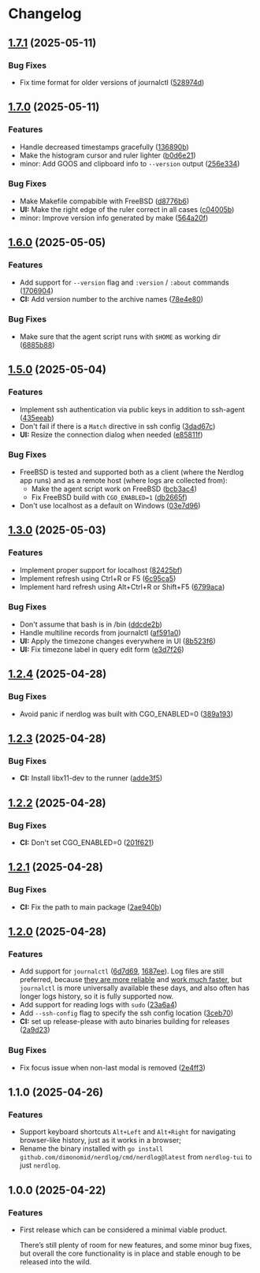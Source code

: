 # Changelog


## [1.7.1](https://github.com/dimonomid/nerdlog/compare/v1.7.0...v1.7.1) (2025-05-11)


### Bug Fixes

* Fix time format for older versions of journalctl ([528974d](https://github.com/dimonomid/nerdlog/commit/528974d988d633d9b0a000c18b9e05f42d6f8caa))

## [1.7.0](https://github.com/dimonomid/nerdlog/compare/v1.6.0...v1.7.0) (2025-05-11)


### Features

* Handle decreased timestamps gracefully ([136890b](https://github.com/dimonomid/nerdlog/commit/136890b0c7572963aec9225c91a2f31911970179))
* Make the histogram cursor and ruler lighter ([b0d6e21](https://github.com/dimonomid/nerdlog/commit/b0d6e212e263377f8ed1d5afb96877d90f9f903d))
* minor: Add GOOS and clipboard info to `--version` output ([256e334](https://github.com/dimonomid/nerdlog/commit/256e3343711a13dcbe0f80dd66719135b7cd7ea9))


### Bug Fixes

* Make Makefile compabible with FreeBSD ([d8776b6](https://github.com/dimonomid/nerdlog/commit/d8776b6238d479a91555f7b887f791e445cc94c1))
* **UI:** Make the right edge of the ruler correct in all cases ([c04005b](https://github.com/dimonomid/nerdlog/commit/c04005b9c70ec7774061e022a346580c0c8312ed))
* minor: Improve version info generated by make ([564a20f](https://github.com/dimonomid/nerdlog/commit/564a20fc45fbc7e6e46ccf5496395bb7ab66e01e))

## [1.6.0](https://github.com/dimonomid/nerdlog/compare/v1.5.0...v1.6.0) (2025-05-05)


### Features

* Add support for `--version` flag and `:version` / `:about` commands ([1706904](https://github.com/dimonomid/nerdlog/commit/1706904aa0733a239f0cd2322e0142b8369b1306))
* **CI:** Add version number to the archive names ([78e4e80](https://github.com/dimonomid/nerdlog/commit/78e4e80359eace22a61f88c24e4d42b9744eefde))


### Bug Fixes

* Make sure that the agent script runs with `$HOME` as working dir ([6885b88](https://github.com/dimonomid/nerdlog/commit/6885b88b34b34a0f1b4bda3ea3275fbfce271ddb))

## [1.5.0](https://github.com/dimonomid/nerdlog/compare/v1.3.0...v1.5.0) (2025-05-04)


### Features

* Implement ssh authentication via public keys in addition to ssh-agent ([435eeab](https://github.com/dimonomid/nerdlog/commit/435eeab28bd48dbb71c3cd86647e11a32e8dce78))
* Don't fail if there is a `Match` directive in ssh config ([3dad67c](https://github.com/dimonomid/nerdlog/commit/3dad67ceb5e6314ca51a3daf051ba52a62da444f))
* **UI:** Resize the connection dialog when needed ([e85811f](https://github.com/dimonomid/nerdlog/commit/e85811f4e03c756a717b874a8f6a43f8dae3cb13))


### Bug Fixes

* FreeBSD is tested and supported both as a client (where the Nerdlog app runs) and as a remote host (where logs are collected from):
    * Make the agent script work on FreeBSD ([bcb3ac4](https://github.com/dimonomid/nerdlog/commit/bcb3ac4206722aa98f80b9e567771c5ba371a878))
    * Fix FreeBSD build with `CGO_ENABLED=1` ([db2665f](https://github.com/dimonomid/nerdlog/commit/db2665fc4ab68a772833cd34a2d016ed0dcaa74d))
* Don't use localhost as a default on Windows ([03e7d96](https://github.com/dimonomid/nerdlog/commit/03e7d96dccef4e685b6c362c38f7d7888b25fc46))


## [1.3.0](https://github.com/dimonomid/nerdlog/compare/v1.2.4...v1.3.0) (2025-05-03)


### Features

* Implement proper support for localhost ([82425bf](https://github.com/dimonomid/nerdlog/commit/82425bfe4b53494e217030d96efe335f6affe5be))
* Implement refresh using Ctrl+R or F5 ([6c95ca5](https://github.com/dimonomid/nerdlog/commit/6c95ca5716212f5a22f946a31a60726f9769608f))
* Implement hard refresh using Alt+Ctrl+R or Shift+F5 ([6799aca](https://github.com/dimonomid/nerdlog/commit/6799aca0844e384e882566938d9cf5f5dc5c98eb))


### Bug Fixes

* Don't assume that bash is in /bin ([ddcde2b](https://github.com/dimonomid/nerdlog/commit/ddcde2bdacc2d9d4140f3490ef463d10a8f0ca0e))
* Handle multiline records from journalctl ([af591a0](https://github.com/dimonomid/nerdlog/commit/af591a089ee66b0f5d8cba411faaea4dd15c56e3))
* **UI:** Apply the timezone changes everywhere in UI ([8b523f6](https://github.com/dimonomid/nerdlog/commit/8b523f6be63c26d736bc4baa956bba5717c8e0fb))
* **UI:** Fix timezone label in query edit form ([e3d7f26](https://github.com/dimonomid/nerdlog/commit/e3d7f26a2e8b40e206bf1cb021f1a6de1a174f4d))

## [1.2.4](https://github.com/dimonomid/nerdlog/compare/v1.2.3...v1.2.4) (2025-04-28)


### Bug Fixes

* Avoid panic if nerdlog was built with CGO_ENABLED=0 ([389a193](https://github.com/dimonomid/nerdlog/commit/389a193836b8e07de71cf7f9bf39fb8441e2871b))

## [1.2.3](https://github.com/dimonomid/nerdlog/compare/v1.2.2...v1.2.3) (2025-04-28)


### Bug Fixes

* **CI:** Install libx11-dev to the runner ([adde3f5](https://github.com/dimonomid/nerdlog/commit/adde3f5a12d79ced4ad5c5b8dcdbdff568086147))

## [1.2.2](https://github.com/dimonomid/nerdlog/compare/v1.2.1...v1.2.2) (2025-04-28)


### Bug Fixes

* **CI:** Don't set CGO_ENABLED=0 ([201f621](https://github.com/dimonomid/nerdlog/commit/201f621f8d7c2472a098051dc4b93a233874f395))

## [1.2.1](https://github.com/dimonomid/nerdlog/compare/v1.2.0...v1.2.1) (2025-04-28)


### Bug Fixes

* **CI:** Fix the path to main package ([2ae940b](https://github.com/dimonomid/nerdlog/commit/2ae940b851bcb56c058c2286bc43b589a684c80d))

## [1.2.0](https://github.com/dimonomid/nerdlog/compare/v1.1.0...v1.2.0) (2025-04-28)


### Features

* Add support for `journalctl` ([6d7d69](https://github.com/dimonomid/nerdlog/commit/6d7d695ced450e1648994e690dd26a503b4fe034), [1687ee](https://github.com/dimonomid/nerdlog/commit/1687ee728387d838c9ec56d40b3b2a3d9acf7901)). Log files are still preferred, because [they are more reliable](https://github.com/dimonomid/nerdlog/issues/7#issuecomment-2820521885) and [work much faster](https://github.com/dimonomid/nerdlog/issues/7#issuecomment-2823303380), but `journalctl` is more universally available these days, and also often has longer logs history, so it is fully supported now.
* Add support for reading logs with `sudo` ([23a6a4](https://github.com/dimonomid/nerdlog/commit/23a6a4e6b48da8658fcfd0eefb0b2193ba389a13))
* Add `--ssh-config` flag to specify the ssh config location ([3ceb70](https://github.com/dimonomid/nerdlog/commit/3ceb70b803bff5b47e3982b8dd202516d2bbd538))
* **CI:** set up release-please with auto binaries building for releases ([2a9d23](https://github.com/dimonomid/nerdlog/commit/2a9d2353d3050e75d727825c6db86d09229b5d97))

### Bug Fixes

* Fix focus issue when non-last modal is removed ([2e4ff3](https://github.com/dimonomid/nerdlog/commit/2e4ff3d35f7e473283b7afe7671d6e0e180d2dac))

## 1.1.0 (2025-04-26)

### Features

* Support keyboard shortcuts `Alt+Left` and `Alt+Right` for navigating
  browser-like history, just as it works in a browser;
* Rename the binary installed with `go install
  github.com/dimonomid/nerdlog/cmd/nerdlog@latest` from `nerdlog-tui` to just
  `nerdlog`.

## 1.0.0 (2025-04-22)

### Features

* First release which can be considered a minimal viable product.

  There’s still plenty of room for new features, and some minor bug fixes, but
  overall the core functionality is in place and stable enough to be released
  into the wild.
